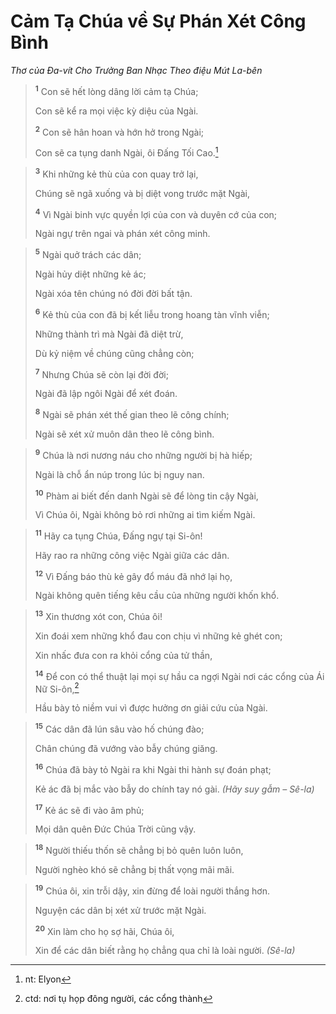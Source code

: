 # Cảm Tạ Chúa về Sự Phán Xét Công Bình
*Thơ của Ða-vít Cho Trưởng Ban Nhạc Theo điệu Mút La-bên*

> <sup><b>1</b></sup> Con sẽ hết lòng dâng lời cảm tạ Chúa;
> 
> Con sẽ kể ra mọi việc kỳ diệu của Ngài.
> 
> <sup><b>2</b></sup> Con sẽ hân hoan và hớn hở trong Ngài;
> 
> Con sẽ ca tụng danh Ngài, ôi Ðấng Tối Cao.[^1]
>


> <sup><b>3</b></sup> Khi những kẻ thù của con quay trở lại,
> 
> Chúng sẽ ngã xuống và bị diệt vong trước mặt Ngài,
> 
> <sup><b>4</b></sup> Vì Ngài binh vực quyền lợi của con và duyên cớ của con;
> 
> Ngài ngự trên ngai và phán xét công minh.
>


> <sup><b>5</b></sup> Ngài quở trách các dân;
> 
> Ngài hủy diệt những kẻ ác;
> 
> Ngài xóa tên chúng nó đời đời bất tận.
> 
> <sup><b>6</b></sup> Kẻ thù của con đã bị kết liễu trong hoang tàn vĩnh viễn;
> 
> Những thành trì mà Ngài đã diệt trừ,
> 
> Dù kỷ niệm về chúng cũng chẳng còn;
> 
> <sup><b>7</b></sup> Nhưng Chúa sẽ còn lại đời đời;
> 
> Ngài đã lập ngôi Ngài để xét đoán.
> 
> <sup><b>8</b></sup> Ngài sẽ phán xét thế gian theo lẽ công chính;
> 
> Ngài sẽ xét xử muôn dân theo lẽ công bình.
>


> <sup><b>9</b></sup> Chúa là nơi nương náu cho những người bị hà hiếp;
> 
> Ngài là chỗ ẩn núp trong lúc bị nguy nan.
> 
> <sup><b>10</b></sup> Phàm ai biết đến danh Ngài sẽ để lòng tin cậy Ngài,
> 
> Vì Chúa ôi, Ngài không bỏ rơi những ai tìm kiếm Ngài.
>


> <sup><b>11</b></sup> Hãy ca tụng Chúa, Ðấng ngự tại Si-ôn!
> 
> Hãy rao ra những công việc Ngài giữa các dân.
> 
> <sup><b>12</b></sup> Vì Ðấng báo thù kẻ gây đổ máu đã nhớ lại họ,
> 
> Ngài không quên tiếng kêu cầu của những người khốn khổ.
>


> <sup><b>13</b></sup> Xin thương xót con, Chúa ôi!
> 
> Xin đoái xem những khổ đau con chịu vì những kẻ ghét con;
> 
> Xin nhấc đưa con ra khỏi cổng của tử thần,
> 
> <sup><b>14</b></sup> Ðể con có thể thuật lại mọi sự hầu ca ngợi Ngài nơi các cổng của Ái Nữ Si-ôn,[^2]
> 
> Hầu bày tỏ niềm vui vì được hưởng ơn giải cứu của Ngài.
>


> <sup><b>15</b></sup> Các dân đã lún sâu vào hố chúng đào;
> 
> Chân chúng đã vướng vào bẫy chúng giăng.
> 
> <sup><b>16</b></sup> Chúa đã bày tỏ Ngài ra khi Ngài thi hành sự đoán phạt;
> 
> Kẻ ác đã bị mắc vào bẫy do chính tay nó gài. *(Hãy suy gẫm – Sê-la)*
> 
> <sup><b>17</b></sup> Kẻ ác sẽ đi vào âm phủ;
> 
> Mọi dân quên Ðức Chúa Trời cũng vậy.
>


> <sup><b>18</b></sup> Người thiếu thốn sẽ chẳng bị bỏ quên luôn luôn,
> 
> Người nghèo khó sẽ chẳng bị thất vọng mãi mãi.
>


> <sup><b>19</b></sup> Chúa ôi, xin trỗi dậy, xin đừng để loài người thắng hơn.
> 
> Nguyện các dân bị xét xử trước mặt Ngài.
> 
> <sup><b>20</b></sup> Xin làm cho họ sợ hãi, Chúa ôi,
> 
> Xin để các dân biết rằng họ chẳng qua chỉ là loài người. *(Sê-la)*
>

[^1]: nt: Elyon
[^2]: ctd: nơi tụ họp đông người, các cổng thành